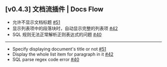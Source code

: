 ## [v0.4.3] 文档流插件 | Docs Flow

- 允许不显示文档标题 [#51](https://github.com/frostime/sy-docs-flow/issues/51)
- 显示列表项中的段落块时，自动显示完整的列表项 [#42](https://github.com/frostime/sy-docs-flow/issues/42)
- SQL 规则无法正常解析正则表达式的问题 [#40](https://github.com/frostime/sy-docs-flow/issues/40)

---

- Specify displaying document's title or not [#51](https://github.com/frostime/sy-docs-flow/issues/51)
- Display the whole list item for paragraph in it [#42](https://github.com/frostime/sy-docs-flow/issues/42)
- SQL parse regex code error [#40](https://github.com/frostime/sy-docs-flow/issues/40)
